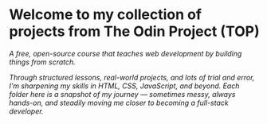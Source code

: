 # Welcome to my collection of projects from The Odin Project (TOP) 
*A free, open-source course that teaches web development by building things from scratch.*

*Through structured lessons, real-world projects, and lots of trial and error, I’m sharpening my skills in HTML, CSS, JavaScript, and beyond. Each folder here is a snapshot of my journey — sometimes messy, always hands-on, and steadily moving me closer to becoming a full-stack developer.*
